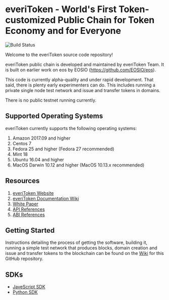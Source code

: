 # everiToken - World's First Token-customized Public Chain for Token Economy and for Everyone

![Build Status](https://codebuild.us-east-2.amazonaws.com/badges?uuid=eyJlbmNyeXB0ZWREYXRhIjoiTFFYVEF1UDVXaVZrWGNUOVlKSnphcElOMFBzZUFjZ0QwZHpoNCtseVdFdTVoa3hHeWpOQ1ZzWk51bUVHTXlIRjk4Z1d4UFJrUmVyQ2xVaWhHSkxabURJPSIsIml2UGFyYW1ldGVyU3BlYyI6IkFIWFJNOHZsVjZGOThuVzQiLCJtYXRlcmlhbFNldFNlcmlhbCI6MX0%3D&branch=master)

Welcome to the everiToken source code repository!

everiToken public chain is developed and maintained by everiToken Team. It is built on earlier work on eos by EOSIO (https://github.com/EOSIO/eos).

This code is currently alpha-quality and under rapid development. That said, there is plenty early experimenters can do. This includes running a private single node test network and issue and transfer tokens in domains.

There is no public testnet running currently.

## Supported Operating Systems
everiToken currently supports the following operating systems:  
1. Amazon 2017.09 and higher
2. Centos 7
3. Fedora 25 and higher (Fedora 27 recommended)
4. Mint 18
5. Ubuntu 16.04 and higher
6. MacOS Darwin 10.12 and higher (MacOS 10.13.x recommended)

## Resources
1. [everiToken Website](https://everitoken.io/)
2. [everiToken Documentation Wiki](https://github.com/everitoken/evt/wiki)
3. [White Paper](https://everitoken.io/docs/whitepaper.pdf)
4. [API References](https://github.com/everitoken/evt/blob/master/docs/API-References.md)
5. [ABI References](https://github.com/everitoken/evt/blob/master/docs/ABI-References.md)

## Getting Started
Instructions detailing the process of getting the software, building it, running a simple test network that produces blocks, domain creation and issue and transfer tokens to the blockchain can be found on the [Wiki](https://github.com/everitoken/evt/wiki) for this GitHub repository.

## SDKs
* [JaveScript SDK](https://github.com/everitoken/evtjs)
* [Python SDK](sdks/pysdk)